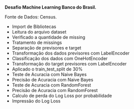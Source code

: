 <b>Desafio Machine Learning Banco do Brasil.</b>

Fonte de Dados: Census.

- Import de Bibliotecas
- Leitura do arquivo dataset
- Verificado a quantidade de missing
- Tratamento de missings
- Separação de previsores e target
- Transformação dos dados  previsores com LabelEncoder
- Classificação dos dados com OneHotEncoder 
- Transformação do target  previsores com LabelEncoder
- Aplicado o train_test_split de 30%
- Teste de Acuracia com Naive Bayes
- Precisão de Acuracia com Naive Bayes
- Teste de Acuracia com RandomForest
- Precisão de Acuracia com RandomForest
- Calculo de perda do Log Loss por probabilidade
- Impressão do Log Loss
